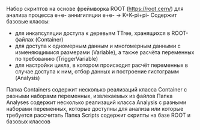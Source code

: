 Набор скриптов на основе фреймворка ROOT (https://root.cern/) для анализа процесса e+e- аннигиляции e+e- -> K+K-pi+pi-
Содержит базовые классы:
- для инкапсуляции доступа к деревьям TTree, хранящихся в ROOT-файлах (Container)
- для доступа к одномерным данным и многомерным данными с изменяющимися размерами (Variable), а также расчёта переменных по требованию (TriggerVariable)
- для настройки цикла, в котором происходит расчёт переменных в случае доступа к ним, отбор данных и построение гистограмм (Analysis)

Папка Containers содержит несколько реализаций класса Container с разными наборами переменных, извлекаемых из файлов
Папка Analyses содержит несколько реализаций класса Analysis с разными наборами переменных, которые доступны для анализа или которые требуется рассчитать
Папка Scripts содержит скрипты на базе ROOT и базовых классов

